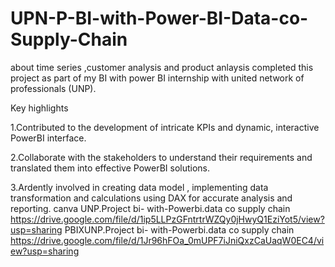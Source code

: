 # UPN-P-BI-with-Power-BI-Data-co-Supply-Chain
about time series ,customer analysis and product anlaysis 
completed this project as part of my BI with power BI internship with united network of professionals (UNP).

Key highlights

1.Contributed to the development of intricate KPIs and dynamic, interactive PowerBI interface.

2.Collaborate with the stakeholders to understand their requirements and translated them into effective PowerBI solutions.

3.Ardently involved in creating data model , implementing data transformation and calculations using DAX for accurate analysis and reporting.
 canva UNP.Project bi- with-Powerbi.data co supply chain https://drive.google.com/file/d/1ip5LLPzGFntrtrWZQy0jHwyQ1EziYot5/view?usp=sharing
  PBIXUNP.Project bi- with-Powerbi.data co supply chain https://drive.google.com/file/d/1Jr96hFOa_0mUPF7iJniQxzCaUaqW0EC4/view?usp=sharing
